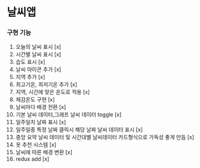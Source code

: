 # 날씨앱

### 구현 기능

1. 오늘의 날씨 표시 [x]
2. 시간별 날씨 표시 [x]
3. 습도 표시 [x]
4. 날씨 아이콘 추가 [x]
5. 지역 추가 [x]
6. 최고기온, 최저기온 추가 [x]
7. 지역, 시간에 맞은 온도로 적용 [x]
8. 체감온도 구현 [x]
9. 날씨마다 배경 전환 [x]
10. 기본 날씨 데이터,그래프 날씨 데이터 toggle [x]
11. 일주일치 날짜 표시 [x]
12. 일주일중 특정 날짜 클릭시 해당 날짜 날씨 데이터 표시 [x]
13. 중앙 요약 날씨 데이터 및 시간대별 날씨데이터 카드형식으로 가독성 좋게 만듬 [x]
14. 옷 추천 시스템 [x]
15. 날씨에 따른 배경 변환 [x]
16. redux add [x]

